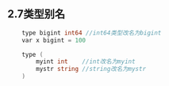 ## **2.7类型别名**

```go
    type bigint int64 //int64类型改名为bigint
    var x bigint = 100

    type (
        myint int    //int改名为myint
        mystr string //string改名为mystr
    )
```




